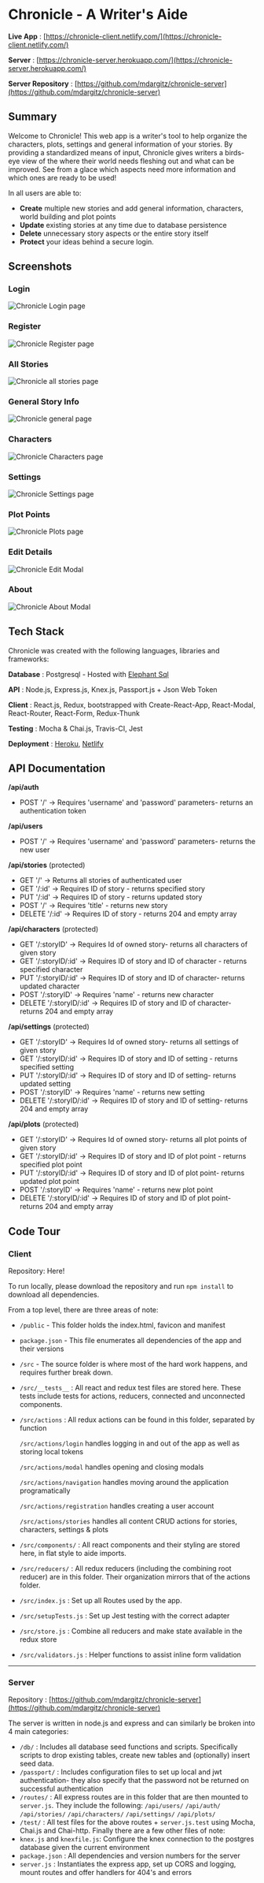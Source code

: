 Chronicle - A Writer's Aide
======
**Live App** : [https://chronicle-client.netlify.com/](https://chronicle-client.netlify.com/)

**Server** : [https://chronicle-server.herokuapp.com/](https://chronicle-server.herokuapp.com/)

**Server Repository** : [https://github.com/mdargitz/chronicle-server](https://github.com/mdargitz/chronicle-server)


Summary
------
Welcome to Chronicle! This web app is a writer's tool to help organize the characters, plots, settings and general information of your stories. By providing a standardized means of input, Chronicle gives writers a birds-eye view of the where their world needs fleshing out and what can be improved. See from a glace which aspects need more information and which ones are ready to be used!

In all users are able to:
* **Create** multiple new stories and add general information, characters, world building and plot points
* **Update** existing stories at any time due to database persistence
* **Delete** unnecessary story aspects or the entire story itself
* **Protect** your ideas behind a secure login.



Screenshots
------

### Login
![Chronicle Login page](https://i.imgur.com/HbEwyu5.jpg "Login")

### Register
![Chronicle Register page](https://i.imgur.com/YjIHhCP.png "Register")

### All Stories
![Chronicle all stories page](https://i.imgur.com/wD374rI.png "All Stories")

### General Story Info
![Chronicle general page](https://i.imgur.com/7uJGsXg.png "General")

### Characters
![Chronicle Characters page](https://i.imgur.com/J9ZRkq3.png "Characters")

### Settings
![Chronicle Settings page](https://i.imgur.com/ZYkTUvu.png "Settings")

### Plot Points
![Chronicle Plots page](https://i.imgur.com/i55g8Uw.png "Plots")

### Edit Details
![Chronicle Edit Modal](https://i.imgur.com/dh8P05N.png "Edit")

### About
![Chronicle About Modal](https://i.imgur.com/HGipTmm.png "About")


Tech Stack
------
Chronicle was created with the following languages, libraries and frameworks:

**Database** : Postgresql - Hosted with [Elephant Sql](https://www.elephantsql.com/)

**API** : Node.js, Express.js, Knex.js, Passport.js + Json Web Token

**Client** : React.js, Redux, bootstrapped with Create-React-App, React-Modal, React-Router, React-Form, Redux-Thunk

**Testing** : Mocha & Chai.js, Travis-CI, Jest

**Deployment** : [Heroku](https://www.herokud.com/), [Netlify](https://www.netlify.com/)

API Documentation
------
**/api/auth**
- POST '/' -> Requires 'username' and 'password' parameters- returns an authentication token

**/api/users**
- POST '/' -> Requires 'username' and 'password' parameters- returns the new user

**/api/stories** (protected)
- GET '/' -> Returns all stories of authenticated user
- GET '/:id' -> Requires ID of story - returns specified story
- PUT '/:id' -> Requires ID of story - returns updated story
- POST '/' -> Requires 'title' - returns new story
- DELETE '/:id' -> Requires ID of story - returns 204 and empty array

**/api/characters** (protected)
- GET '/:storyID' -> Requires Id of owned story- returns all characters of given story
- GET '/:storyID/:id' -> Requires ID of story and ID of character - returns specified character
- PUT '/:storyID/:id' -> Requires ID of story and ID of character- returns updated character
- POST '/:storyID' -> Requires 'name' - returns new character
- DELETE '/:storyID/:id' -> Requires ID of story and ID of character- returns 204 and empty array

**/api/settings** (protected)
- GET '/:storyID' -> Requires Id of owned story- returns all settings of given story
- GET '/:storyID/:id' -> Requires ID of story and ID of setting - returns specified setting
- PUT '/:storyID/:id' -> Requires ID of story and ID of setting- returns updated setting
- POST '/:storyID' -> Requires 'name' - returns new setting
- DELETE '/:storyID/:id' -> Requires ID of story and ID of setting- returns 204 and empty array

**/api/plots** (protected)
- GET '/:storyID' -> Requires Id of owned story- returns all plot points of given story
- GET '/:storyID/:id' -> Requires ID of story and ID of plot point - returns specified plot point
- PUT '/:storyID/:id' -> Requires ID of story and ID of plot point- returns updated plot point
- POST '/:storyID' -> Requires 'name' - returns new plot point
- DELETE '/:storyID/:id' -> Requires ID of story and ID of plot point- returns 204 and empty array

Code Tour
------
### Client  

Repository: Here!

To run locally, please download the repository and run `npm install` to download all dependencies.

From a top level, there are three areas of note:
* `/public` - This folder holds the index.html, favicon and manifest
* `package.json` - This file enumerates all dependencies of the app and their versions
* `/src` - The source folder is where most of the hard work happens, and requires further break down.


* `/src/__tests__` : All react and redux test files are stored here. These tests include tests for actions, reducers, connected and unconnected components.
* `/src/actions` : All redux actions can be found in this folder, separated by function

     `/src/actions/login` handles logging in and out of the app as well as storing local tokens
     
     `/src/actions/modal` handles opening and closing modals
     
     `/src/actions/navigation` handles moving around the application programatically
     
     `/src/actions/registration` handles creating a user account
     
     `/src/actions/stories` handles all content CRUD actions for stories, characters, settings & plots

* `/src/components/` : All react components and their styling are stored here, in flat style to aide imports.
* `/src/reducers/` : All redux reducers (including the combining root reducer) are in this folder. Their organization mirrors that of the actions folder.
* `/src/index.js` : Set up all Routes used by the app.
* `/src/setupTests.js` : Set up Jest testing with the correct adapter
* `/src/store.js` : Combine all reducers and make state available in the redux store
* `/src/validators.js` : Helper functions to assist inline form validation

---

### Server
Repository : [https://github.com/mdargitz/chronicle-server](https://github.com/mdargitz/chronicle-server)

The server is written in node.js and express and can similarly be broken into 4 main categories:
* `/db/` : Includes all database seed functions and scripts. Specifically scripts to drop existing tables, create new tables and (optionally) insert seed data.
* `/passport/` : Includes configuration files to set up local and jwt authentication- they also specify that the password not be returned on successful authentication
* `/routes/` : All express routes are in this folder that are then mounted to `server.js`. They include the following: 
`/api/users/`
`/api/auth/`
`/api/stories/`
`/api/characters/`
`/api/settings/`
`/api/plots/`
* `/test/` : All test files for the above routes + `server.js.test` using Mocha, Chai.js and Chai-http.
Finally there are a few other files of note:
* `knex.js` and `knexfile.js`: Configure the knex connection to the postgres database given the current environment
* `package.json` : All dependencies and version numbers for the server
* `server.js` : Instantiates the express app, set up CORS and logging, mount routes and offer handlers for 404's and errors
